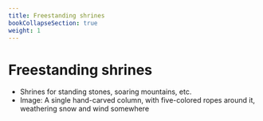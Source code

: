 ```yaml
---
title: Freestanding shrines
bookCollapseSection: true
weight: 1
---
```


# Freestanding shrines

- Shrines for standing stones, soaring mountains, etc.
- Image: A single hand-carved column, with five-colored ropes around it,
  weathering snow and wind somewhere
